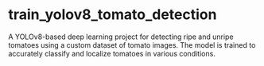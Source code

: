 # train_yolov8_tomato_detection
A YOLOv8-based deep learning project for detecting ripe and unripe tomatoes using a custom dataset of tomato images. The model is trained to accurately classify and localize tomatoes in various conditions.
